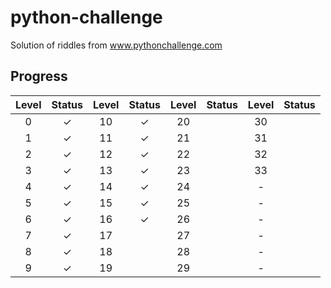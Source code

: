 # python-challenge
Solution of riddles from www.pythonchallenge.com

## Progress

| Level | Status | Level | Status | Level | Status | Level | Status |
|   :-: |    :-: |   :-: |    :-: |   :-: |    :-: |   :-: |    :-: |
|     0 |      ✓ |    10 |      ✓ |    20 |        |    30 |        |
|     1 |      ✓ |    11 |      ✓ |    21 |        |    31 |        |
|     2 |      ✓ |    12 |      ✓ |    22 |        |    32 |        |
|     3 |      ✓ |    13 |      ✓ |    23 |        |    33 |        |
|     4 |      ✓ |    14 |      ✓ |    24 |        |     - |        |
|     5 |      ✓ |    15 |      ✓ |    25 |        |     - |        |
|     6 |      ✓ |    16 |      ✓ |    26 |        |     - |        |
|     7 |      ✓ |    17 |        |    27 |        |     - |        |
|     8 |      ✓ |    18 |        |    28 |        |     - |        |
|     9 |      ✓ |    19 |        |    29 |        |     - |        |

